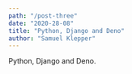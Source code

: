 ```yaml
---
path: "/post-three"
date: "2020-28-08"
title: "Python, Django and Deno"
author: "Samuel Klepper"
---
```


Python, Django and Deno.